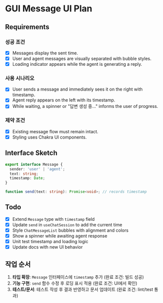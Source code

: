 # GUI Message UI Plan

## Requirements

### 성공 조건
- [x] Messages display the sent time.
- [x] User and agent messages are visually separated with bubble styles.
- [x] Loading indicator appears while the agent is generating a reply.

### 사용 시나리오
- [x] User sends a message and immediately sees it on the right with timestamp.
- [x] Agent reply appears on the left with its timestamp.
- [x] While waiting, a spinner or "답변 생성 중..." informs the user of progress.

### 제약 조건
- [x] Existing message flow must remain intact.
- [x] Styling uses Chakra UI components.

## Interface Sketch
```typescript
export interface Message {
  sender: 'user' | 'agent';
  text: string;
  timestamp: Date;
}

function send(text: string): Promise<void>; // records timestamp
```

## Todo
- [x] Extend `Message` type with `timestamp` field
- [x] Update `send` in `useChatSession` to add the current time
- [x] Style `ChatMessageList` bubbles with alignment and colors
- [x] Show a spinner while awaiting agent response
- [x] Unit test timestamp and loading logic
- [x] Update docs with new UI behavior

## 작업 순서
1. **타입 확장**: `Message` 인터페이스에 `timestamp` 추가 (완료 조건: 빌드 성공)
2. **기능 구현**: `send` 함수 수정 후 로딩 표시 적용 (완료 조건: UI에서 확인)
3. **테스트/문서**: 테스트 작성 후 결과 반영하고 문서 업데이트 (완료 조건: lint/test 통과)
